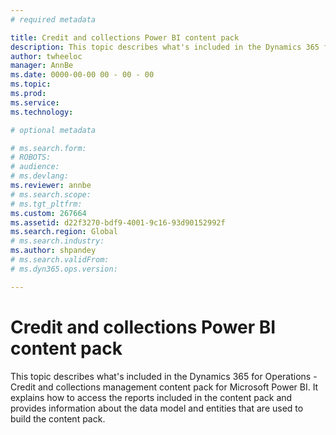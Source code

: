```yaml
---
# required metadata

title: Credit and collections Power BI content pack
description: This topic describes what's included in the Dynamics 365 for Operations - Credit and collections management content pack for Microsoft Power BI. It explains how to access the reports included in the content pack and provides information about the data model and entities that are used to build the content pack.
author: twheeloc
manager: AnnBe
ms.date: 0000-00-00 00 - 00 - 00
ms.topic: 
ms.prod: 
ms.service: 
ms.technology: 

# optional metadata

# ms.search.form: 
# ROBOTS: 
# audience: 
# ms.devlang: 
ms.reviewer: annbe
# ms.search.scope: 
# ms.tgt_pltfrm: 
ms.custom: 267664
ms.assetid: d22f3270-bdf9-4001-9c16-93d90152992f
ms.search.region: Global
# ms.search.industry: 
ms.author: shpandey
# ms.search.validFrom: 
# ms.dyn365.ops.version: 

---
```


# Credit and collections Power BI content pack

This topic describes what's included in the Dynamics 365 for Operations - Credit and collections management content pack for Microsoft Power BI. It explains how to access the reports included in the content pack and provides information about the data model and entities that are used to build the content pack.



